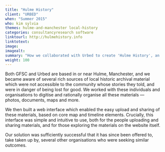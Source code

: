 ```yaml
---
title: "Hulme History"
client: "URBED"
when: "Summer 2015"
who: kim sylvia
themes: hulme-and-manchester local-history
categories: consultancyresearch software
linktourl: http://hulmehistory.info
linktotext:
image:
imagealt:
summary: "How we collaborated with Urbed to create 'Hulme History', an interface for the storage and viewing of historic archival materials, which has since been offered to several other organisations seeking similar solutions."
weight: 100
---
```


Both GFSC and Urbed are based in or near Hulme, Manchester, and we became aware of several rich sources of local historic archival material which were not accessible to the community whose stories they told, and were in danger of being lost for good. We worked with these individuals and organisations to digitise and rationally organise all these materials — photos, documents, maps and more.

We then built a web interface which enabled the easy upload and sharing of these materials, based on core map and timeline elements. Crucially, this interface was simple and intuitive to use, both for the people uploading and sharing materials, and for those exploring the materials on the website itself.

Our solution was sufficiently successful that it has since been offered to, take taken up by, several other organisations who were seeking similar outcomes.
